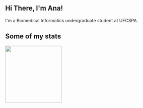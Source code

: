 <h2>Hi There, I'm Ana! </h2>
I'm a Biomedical Informatics undergraduate student at UFCSPA.

<!--
## Skill Set

<img title="C" alt="C" width="40px" src="https://raw.githubusercontent.com/github/explore/master/topics/c/c.png">|<img alt="Java" title="Java" width="40px" src="https://cdn.jsdelivr.net/gh/devicons/devicon/icons/java/java-original.svg">|<img title="Python" alt="Python" width="40px" src="https://raw.githubusercontent.com/github/explore/master/topics/python/python.png" />
|--|--|--|

<img title="Ionic" alt="Ionic" width="40px" src="https://cdn.jsdelivr.net/gh/devicons/devicon/icons/ionic/ionic-original.svg">|<img title="Angular" alt="Angular" width="40px" src="https://cdn.jsdelivr.net/gh/devicons/devicon/icons/angularjs/angularjs-original.svg">|<img title="Flutter" alt="Flutter" width="40px" src="https://cdn.jsdelivr.net/gh/devicons/devicon/icons/flutter/flutter-original.svg">|<img title="Dart" alt="Dart" width="40px" src="https://cdn.jsdelivr.net/gh/devicons/devicon/icons/dart/dart-original.svg">|
|--|--|--|--|

<img title="MySQL" alt="MySQL" width="40px" src="https://cdn.jsdelivr.net/gh/devicons/devicon@v2.14.0/devicon.min.css">|<img title="Firebase" alt="Firebase" width="40px" src="https://cdn.jsdelivr.net/gh/devicons/devicon/icons/firebase/firebase-plain.svg">
|--|--|

<img title="VS Code" alt="VS Code" width="40px" src="https://img.icons8.com/fluent/48/000000/visual-studio-code-2019.png">|<img title="git" alt="git" width="40px" src="https://raw.githubusercontent.com/github/explore/master/topics/git/git.png">|<img title="Jupyter Notebook" alt="Jupyter" width="40px" src="https://raw.githubusercontent.com/github/explore/master/topics/jupyter-notebook/jupyter-notebook.png">|<img title="Figma" alt="Figma" width="40px" src="https://cdn.jsdelivr.net/gh/devicons/devicon/icons/figma/figma-original.svg">
|--|--|--|--|

-->
## Some of my stats
  <a href="https://github.com/anapowarchuk">
<!-- <img height="180em" src="https://github-readme-stats.vercel.app/api?username=anapowarchuk&show_icons=true&theme=dracula&include_all_commits=true&count_private=true"/> -->
  <img height="180em" src="https://github-readme-stats.vercel.app/api/top-langs/?username=anapowarchuk&layout=compact&langs_count=7&theme=dracula"/>

<br>





